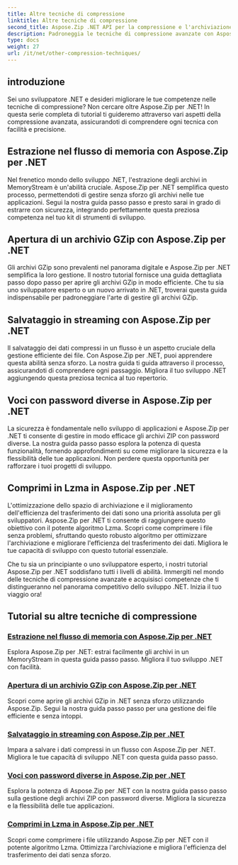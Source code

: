 ```yaml
---
title: Altre tecniche di compressione
linktitle: Altre tecniche di compressione
second_title: Aspose.Zip .NET API per la compressione e l'archiviazione dei file
description: Padroneggia le tecniche di compressione avanzate con Aspose.Zip. Migliora le tue capacità di sviluppo, dall'estrazione al flusso di memoria all'ottimizzazione dello storage con la compressione Lzma.
type: docs
weight: 27
url: /it/net/other-compression-techniques/
---
```


## introduzione

Sei uno sviluppatore .NET e desideri migliorare le tue competenze nelle tecniche di compressione? Non cercare oltre Aspose.Zip per .NET! In questa serie completa di tutorial ti guideremo attraverso vari aspetti della compressione avanzata, assicurandoti di comprendere ogni tecnica con facilità e precisione.

## Estrazione nel flusso di memoria con Aspose.Zip per .NET

Nel frenetico mondo dello sviluppo .NET, l'estrazione degli archivi in MemoryStream è un'abilità cruciale. Aspose.Zip per .NET semplifica questo processo, permettendoti di gestire senza sforzo gli archivi nelle tue applicazioni. Segui la nostra guida passo passo e presto sarai in grado di estrarre con sicurezza, integrando perfettamente questa preziosa competenza nel tuo kit di strumenti di sviluppo.

## Apertura di un archivio GZip con Aspose.Zip per .NET

Gli archivi GZip sono prevalenti nel panorama digitale e Aspose.Zip per .NET semplifica la loro gestione. Il nostro tutorial fornisce una guida dettagliata passo dopo passo per aprire gli archivi GZip in modo efficiente. Che tu sia uno sviluppatore esperto o un nuovo arrivato in .NET, troverai questa guida indispensabile per padroneggiare l'arte di gestire gli archivi GZip.

## Salvataggio in streaming con Aspose.Zip per .NET

Il salvataggio dei dati compressi in un flusso è un aspetto cruciale della gestione efficiente dei file. Con Aspose.Zip per .NET, puoi apprendere questa abilità senza sforzo. La nostra guida ti guida attraverso il processo, assicurandoti di comprendere ogni passaggio. Migliora il tuo sviluppo .NET aggiungendo questa preziosa tecnica al tuo repertorio.

## Voci con password diverse in Aspose.Zip per .NET

La sicurezza è fondamentale nello sviluppo di applicazioni e Aspose.Zip per .NET ti consente di gestire in modo efficace gli archivi ZIP con password diverse. La nostra guida passo passo esplora la potenza di questa funzionalità, fornendo approfondimenti su come migliorare la sicurezza e la flessibilità delle tue applicazioni. Non perdere questa opportunità per rafforzare i tuoi progetti di sviluppo.

## Comprimi in Lzma in Aspose.Zip per .NET

L'ottimizzazione dello spazio di archiviazione e il miglioramento dell'efficienza del trasferimento dei dati sono una priorità assoluta per gli sviluppatori. Aspose.Zip per .NET ti consente di raggiungere questo obiettivo con il potente algoritmo Lzma. Scopri come comprimere i file senza problemi, sfruttando questo robusto algoritmo per ottimizzare l'archiviazione e migliorare l'efficienza del trasferimento dei dati. Migliora le tue capacità di sviluppo con questo tutorial essenziale.

Che tu sia un principiante o uno sviluppatore esperto, i nostri tutorial Aspose.Zip per .NET soddisfano tutti i livelli di abilità. Immergiti nel mondo delle tecniche di compressione avanzate e acquisisci competenze che ti distingueranno nel panorama competitivo dello sviluppo .NET. Inizia il tuo viaggio ora!
## Tutorial su altre tecniche di compressione
### [Estrazione nel flusso di memoria con Aspose.Zip per .NET](./extract-to-memory-stream/)
Esplora Aspose.Zip per .NET: estrai facilmente gli archivi in un MemoryStream in questa guida passo passo. Migliora il tuo sviluppo .NET con facilità.
### [Apertura di un archivio GZip con Aspose.Zip per .NET](./open-gzip-archive/)
Scopri come aprire gli archivi GZip in .NET senza sforzo utilizzando Aspose.Zip. Segui la nostra guida passo passo per una gestione dei file efficiente e senza intoppi.
### [Salvataggio in streaming con Aspose.Zip per .NET](./save-to-stream/)
Impara a salvare i dati compressi in un flusso con Aspose.Zip per .NET. Migliora le tue capacità di sviluppo .NET con questa guida passo passo.
### [Voci con password diverse in Aspose.Zip per .NET](./entries-with-different-passwords/)
Esplora la potenza di Aspose.Zip per .NET con la nostra guida passo passo sulla gestione degli archivi ZIP con password diverse. Migliora la sicurezza e la flessibilità delle tue applicazioni. 
### [Comprimi in Lzma in Aspose.Zip per .NET](./compress-to-lzma/)
Scopri come comprimere i file utilizzando Aspose.Zip per .NET con il potente algoritmo Lzma. Ottimizza l'archiviazione e migliora l'efficienza del trasferimento dei dati senza sforzo.